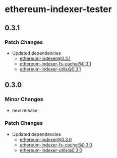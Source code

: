# ethereum-indexer-tester

## 0.3.1

### Patch Changes

- Updated dependencies
  - ethereum-indexer@0.3.1
  - ethereum-indexer-fs-cache@0.3.1
  - ethereum-indexer-utils@0.3.1

## 0.3.0

### Minor Changes

- new release

### Patch Changes

- Updated dependencies
  - ethereum-indexer@0.3.0
  - ethereum-indexer-fs-cache@0.3.0
  - ethereum-indexer-utils@0.3.0
